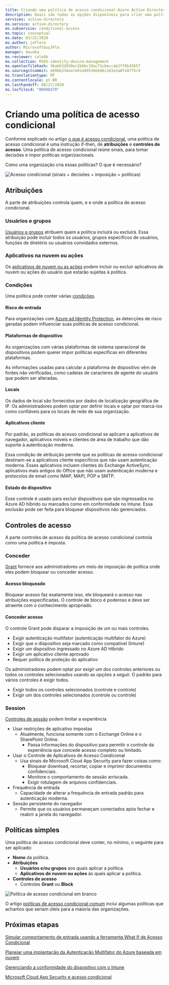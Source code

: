 ```yaml
---
title: Criando uma política de acesso condicional-Azure Active Directory
description: Quais são todas as opções disponíveis para criar uma política de acesso condicional e o que elas significam?
services: active-directory
ms.service: active-directory
ms.subservice: conditional-access
ms.topic: conceptual
ms.date: 03/25/2020
ms.author: joflore
author: MicrosoftGuyJFlo
manager: daveba
ms.reviewer: calebb
ms.collection: M365-identity-device-management
ms.openlocfilehash: 36ab632010ec2bbbc19ac71cbeccab2ff6b3565f
ms.sourcegitcommit: e69bb334ea7e81d49530ebd6c2d3a3a8fa9775c9
ms.translationtype: MT
ms.contentlocale: pt-BR
ms.lasthandoff: 08/27/2020
ms.locfileid: "88948378"
---
```

# <a name="building-a-conditional-access-policy"></a>Criando uma política de acesso condicional

Conforme explicado no artigo [o que é acesso condicional](overview.md), uma política de acesso condicional é uma instrução if-then, de **atribuições** e **controles de acesso**. Uma política de acesso condicional reúne sinais, para tomar decisões e impor políticas organizacionais.

Como uma organização cria essas políticas? O que é necessário?

![Acesso condicional (sinais + decisões + imposição = políticas)](./media/concept-conditional-access-policies/conditional-access-signal-decision-enforcement.png)

## <a name="assignments"></a>Atribuições

A parte de atribuições controla quem, e e onde a política de acesso condicional.

### <a name="users-and-groups"></a>Usuários e grupos

[Usuários e grupos](concept-conditional-access-users-groups.md) atribuem quem a política incluirá ou excluirá. Essa atribuição pode incluir todos os usuários, grupos específicos de usuários, funções de diretório ou usuários convidados externos. 

### <a name="cloud-apps-or-actions"></a>Aplicativos na nuvem ou ações

Os [aplicativos de nuvem ou as ações](concept-conditional-access-cloud-apps.md) podem incluir ou excluir aplicativos de nuvem ou ações do usuário que estarão sujeitas à política.

### <a name="conditions"></a>Condições

Uma política pode conter várias [condições](concept-conditional-access-conditions.md).

#### <a name="sign-in-risk"></a>Risco de entrada

Para organizações com [Azure ad Identity Protection](../identity-protection/overview-identity-protection.md), as detecções de risco geradas podem influenciar suas políticas de acesso condicional.

#### <a name="device-platforms"></a>Plataformas de dispositivo

As organizações com várias plataformas de sistema operacional de dispositivos podem querer impor políticas específicas em diferentes plataformas. 

As informações usadas para calcular a plataforma de dispositivo vêm de fontes não verificadas, como cadeias de caracteres de agente do usuário que podem ser alteradas.

#### <a name="locations"></a>Locais

Os dados de local são fornecidos por dados de localização geográfica de IP. Os administradores podem optar por definir locais e optar por marcá-los como confiáveis para os locais de rede de sua organização.

#### <a name="client-apps"></a>Aplicativos cliente

Por padrão, as políticas de acesso condicional se aplicam a aplicativos de navegador, aplicativos móveis e clientes de área de trabalho que dão suporte à autenticação moderna. 

Essa condição de atribuição permite que as políticas de acesso condicional destinam-se a aplicativos cliente específicos que não usam autenticação moderna. Esses aplicativos incluem clientes do Exchange ActiveSync, aplicativos mais antigos do Office que não usam autenticação moderna e protocolos de email como IMAP, MAPI, POP e SMTP.

#### <a name="device-state"></a>Estado do dispositivo

Esse controle é usado para excluir dispositivos que são ingressados no Azure AD híbrido ou marcados como em conformidade no Intune. Essa exclusão pode ser feita para bloquear dispositivos não gerenciados. 

## <a name="access-controls"></a>Controles de acesso

A parte controles de acesso da política de acesso condicional controla como uma política é imposta.

### <a name="grant"></a>Conceder

[Grant](concept-conditional-access-grant.md) fornece aos administradores um meio de imposição de política onde eles podem bloquear ou conceder acesso.

#### <a name="block-access"></a>Acesso bloqueado

Bloquear acesso faz exatamente isso, ele bloqueará o acesso nas atribuições especificadas. O controle de bloco é poderoso e deve ser atraente com o conhecimento apropriado.

#### <a name="grant-access"></a>Conceder acesso

O controle Grant pode disparar a imposição de um ou mais controles. 

- Exigir autenticação multifator (autenticação multifator do Azure)
- Exigir que o dispositivo seja marcado como compatível (Intune)
- Exigir um dispositivo ingressado no Azure AD Híbrido
- Exigir um aplicativo cliente aprovado
- Requer política de proteção do aplicativo

Os administradores podem optar por exigir um dos controles anteriores ou todos os controles selecionados usando as opções a seguir. O padrão para vários controles é exigir todos.

- Exigir todos os controles selecionados (controle e controle)
- Exigir um dos controles selecionados (controle ou controle)

### <a name="session"></a>Session

[Controles de sessão](concept-conditional-access-session.md) podem limitar a experiência 

- Usar restrições de aplicativo impostas
   - Atualmente, funciona somente com o Exchange Online e o SharePoint Online.
      - Passa informações do dispositivo para permitir o controle da experiência que concede acesso completo ou limitado.
- Usar o Controle de Aplicativos de Acesso Condicional
   - Usa sinais de Microsoft Cloud App Security para fazer coisas como: 
      - Bloquear download, recortar, copiar e imprimir documentos confidenciais.
      - Monitore o comportamento de sessão arriscada.
      - Exigir rotulagem de arquivos confidenciais.
- Frequência de entrada
   - Capacidade de alterar a frequência de entrada padrão para autenticação moderna.
- Sessão persistente do navegador
   - Permite que os usuários permaneçam conectados após fechar e reabrir a janela do navegador.

## <a name="simple-policies"></a>Políticas simples

Uma política de acesso condicional deve conter, no mínimo, o seguinte para ser aplicado:

- **Nome** da política.
- **Atribuições**
   - **Usuários e/ou grupos** aos quais aplicar a política.
   - **Aplicativos de nuvem ou ações** às quais aplicar a política.
- **Controles de acesso**
   - Controles **Grant** ou **Block**

![Política de acesso condicional em branco](./media/concept-conditional-access-policies/conditional-access-blank-policy.png)

O artigo [políticas de acesso condicional comum](concept-conditional-access-policy-common.md) inclui algumas políticas que achamos que seriam úteis para a maioria das organizações.

## <a name="next-steps"></a>Próximas etapas

[Simular comportamento de entrada usando a ferramenta What If de Acesso Condicional](troubleshoot-conditional-access-what-if.md)

[Planejar uma implantação da Autenticação Multifator do Azure baseada em nuvem](../authentication/howto-mfa-getstarted.md)

[Gerenciando a conformidade do dispositivo com o Intune](/intune/device-compliance-get-started)

[Microsoft Cloud App Security e acesso condicional](/cloud-app-security/proxy-intro-aad)